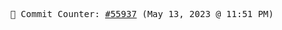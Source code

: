 <p align="center">
    <samp>
        📮 Commit Counter: <a href="https://github.com/Javascript-void0/Javascript-void0/commits/main">#55937</a> (May 13, 2023 @ 11:51 PM)
    </samp>
</p>